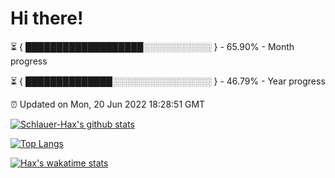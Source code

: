 # Hi there!

⏳ { ███████████████████░░░░░░░░░░░ } - 65.90% - Month progress

⏳ { ██████████████░░░░░░░░░░░░░░░░ } - 46.79% - Year progress

⏰ Updated on Mon, 20 Jun 2022 18:28:51 GMT


[![Schlauer-Hax's github stats](https://github-readme-stats.vercel.app/api?username=Schlauer-Hax&show_icons=true&theme=dark&count_private=true)](https://github.com/Schlauer-Hax)


[![Top Langs](https://github-readme-stats.vercel.app/api/top-langs/?username=Schlauer-Hax&layout=compact&theme=dark)](https://github.com/Schlauer-Hax?tab=repositories)


[![Hax's wakatime stats](https://github-readme-stats.vercel.app/api/wakatime?username=Hax&theme=dark)](https://wakatime.com/@Hax)


